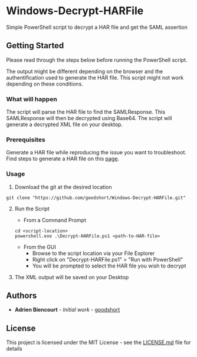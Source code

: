 # Windows-Decrypt-HARFile
Simple PowerShell script to decrypt a HAR file and get the SAML assertion

## Getting Started

Please read through the steps below before running the PowerShell script.

The output might be different depending on the browser and the authentification used to generate the HAR file. This script might not work depending on these conditions.

### What will happen

The script will parse the HAR file to find the SAMLResponse.
This SAMLResponse will then be decrypted using Base64.
The script will generate a decrypted XML file on your desktop. 

### Prerequisites

Generate a HAR file while reproducing the issue you want to troubleshoot.
Find steps to generate a HAR file on this [page](https://www.qualtrics.com/support/survey-platform/sp-administration/brand-customization-services/sso/generating-a-har-file/).

### Usage

1. Download the git at the desired location

```
git clone "https://github.com/goodshort/Windows-Decrypt-HARFile.git"
```

2. Run the Script
   - From a Command Prompt

   ```
   cd <script-location>
   powershell.exe .\Decrypt-HARFile.ps1 <path-to-HAR-file>
   ```

   - From the GUI
     - Browse to the script location via your File Explorer
     - Right click on "Decrypt-HARFile.ps1" > "Run with PowerShell"
     - You will be prompted to select the HAR file you wish to decrypt
   

3. The XML output will be saved on your Desktop

## Authors

* **Adrien Biencourt** - *Initial work* - [goodshort](https://github.com/goodshort)

## License

This project is licensed under the MIT License - see the [LICENSE.md](LICENSE.md) file for details
